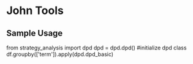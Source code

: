 # John Tools
## Sample Usage
from strategy_analysis import dpd
dpd = dpd.dpd() #initialize dpd class
df.groupby(['term']).apply(dpd.dpd_basic)